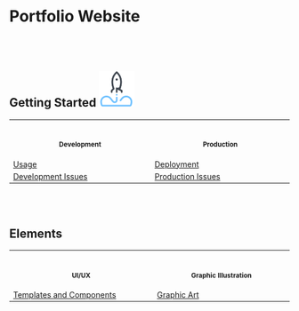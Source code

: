 # Portfolio Website

<br/>
<br/>

## Getting Started ![icon](https://raw.githubusercontent.com/edo92/Portfolio-Website/assets/images/rocket-icon.png)  

<table>
  <tr>
    <th align="center">
      <img width="441" height="1" />
      <p>
        <small>Development</small>
      </p>
    </th>
    <th align="center">
      <img width="441" height="1" />
      <p>
        <small>Production</small>
      </p>
    </th>
  </tr>
  <tr>
    <td>
      <a
        href="https://github.com/edo92/Portfolio-Website/blob/assets/usage.md"
        >  Usage</a
      >
    </td>
    <td>
      <a
        href=""
        >  Deployment</a
      >
    </td>
  </tr>
   <tr>
    <td>
      <a
        href="https://github.com/edo92/Portfolio-Website/blob/assets/usage.md"
        > Development Issues</a
      >
    </td>
    <td>
      <a
        href=""
        >  Production Issues</a
      >
    </td>
  </tr>
</table>

</br>
</br>

## Elements

<table>
  <tr>
    <th align="center">
      <img width="441" height="1" />
      <p>
        <small>UI/UX</small>
      </p>
    </th>
    <th align="center">
      <img width="441" height="1" />
      <p>
        <small>Graphic Illustration</small>
      </p>
    </th>
  </tr>
  <tr>
    <td>
      <a
        href="https://github.com/edo92/Portfolio-Website/blob/assets/usage.md"
        >  Templates and Components</a
      >
    </td>
    <td>
      <a
        href=""
        >  Graphic Art</a
      >
    </td>
  </tr>
</table>